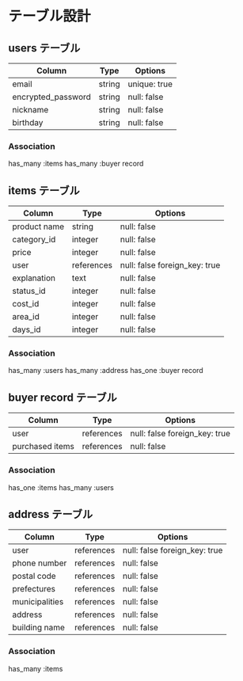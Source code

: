 # テーブル設計

## users テーブル


| Column             | Type   | Options      |
| ------------------ | ------ | -----------  |
| email              | string | unique: true |
| encrypted_password | string | null: false  |
| nickname           | string | null: false  |
| birthday           | string | null: false  |

### Association

has_many :items
has_many :buyer record



## items テーブル


| Column             | Type       | Options                       |
| ------             | ------     | -----------                   |
| product name       | string     | null: false                   |
| category_id        | integer    | null: false                   |
| price              | integer    | null: false                   |
| user               | references | null: false foreign_key: true |
| explanation        | text       | null: false                   |
| status_id          | integer    | null: false                   |
| cost_id            | integer    | null: false                   |
| area_id            | integer    | null: false                   |
| days_id            | integer    | null: false                   |

### Association
has_many :users
has_many :address
has_one :buyer record




## buyer record テーブル


| Column            | Type       | Options                       |
| ------            | ------     | -----------                   |
| user              | references | null: false foreign_key: true |
| purchased items   | references | null: false                   |

### Association
has_one :items
has_many :users




## address テーブル


| Column            | Type       | Options                       |
| ------            | ------     | -----------                   |
| user              | references | null: false foreign_key: true |
| phone number      | references | null: false                   |
| postal code       | references | null: false                   |
| prefectures       | references | null: false                   |
| municipalities    | references | null: false                   |
| address           | references | null: false                   |
| building name     | references | null: false                   |


### Association
has_many :items
